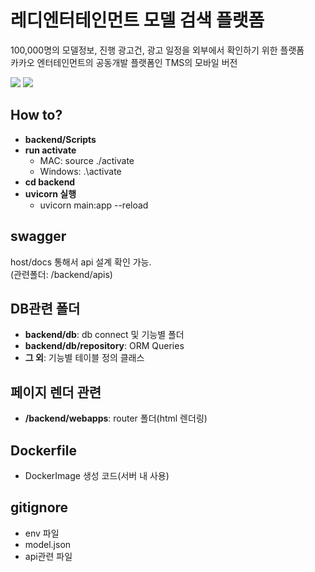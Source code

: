 # 레디엔터테인먼트 모델 검색 플랫폼

100,000명의 모델정보, 진행 광고건, 광고 일정을 외부에서 확인하기 위한 플랫폼  <br/>
카카오 엔터테인먼트의 공동개발 플랫폼인 TMS의 모바일 버전

<img src="https://img.shields.io/badge/Python3.8-3776AB?style=flat-square&logo=Python&logoColor=white"/> <img src="https://img.shields.io/badge/FastAPI 0.78.0-009688?style=flat-square&logo=FastAPI&logoColor=white"/>

## How to?
- <b>backend/Scripts</b>
- <b>run activate</b>
  - MAC: source ./activate
  - Windows: .\activate
- <b>cd backend</b>
- <b>uvicorn 실행</b>
  - uvicorn main:app --reload

## swagger
host/docs 통해서 api 설계 확인 가능. <br/>
(관련폴더: /backend/apis)

## DB관련 폴더
- <b>backend/db</b>: db connect 및 기능별 폴더
- <b>backend/db/repository</b>: ORM Queries
- <b>그 외</b>: 기능별 테이블 정의 클래스

## 페이지 렌더 관련
- <b>/backend/webapps</b>: router 폴더(html 렌더링)

## Dockerfile
- DockerImage 생성 코드(서버 내 사용)

## gitignore
- env 파일
- model.json
- api관련 파일

